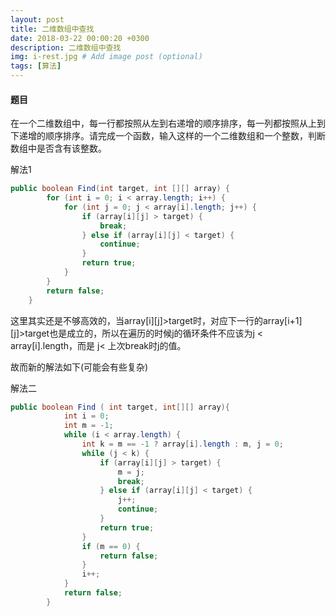 ```yaml
---
layout: post
title: 二维数组中查找
date: 2018-03-22 00:00:20 +0300
description: 二维数组中查找
img: i-rest.jpg # Add image post (optional)
tags: [算法]
---
```


#### 题目
在一个二维数组中，每一行都按照从左到右递增的顺序排序，每一列都按照从上到下递增的顺序排序。请完成一个函数，输入这样的一个二维数组和一个整数，判断数组中是否含有该整数。

解法1
```java
public boolean Find(int target, int [][] array) {
        for (int i = 0; i < array.length; i++) {
            for (int j = 0; j < array[i].length; j++) {
                if (array[i][j] > target) {
                    break;
                } else if (array[i][j] < target) {
                    continue;
                }
                return true;
            }
        }
        return false;
    }
```
这里其实还是不够高效的，当array[i][j]>target时，对应下一行的array[i+1][j]>target也是成立的，所以在遍历的时候j的循环条件不应该为j < array[i].length，而是 j< 上次break时j的值。

故而新的解法如下(可能会有些复杂)

解法二
```java
public boolean Find ( int target, int[][] array){
            int i = 0;
            int m = -1;
            while (i < array.length) {
                int k = m == -1 ? array[i].length : m, j = 0;
                while (j < k) {
                    if (array[i][j] > target) {
                        m = j;
                        break;
                    } else if (array[i][j] < target) {
                        j++;
                        continue;
                    }
                    return true;
                }
                if (m == 0) {
                    return false;
                }
                i++;
            }
            return false;
        }
```